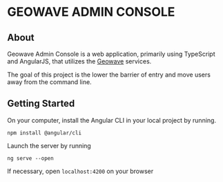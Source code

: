 # GEOWAVE ADMIN CONSOLE

## About
Geowave Admin Console is a web application, primarily using TypeScript and AngularJS, that utilizes the [Geowave](https://github.com/locationtech/geowave) services.

The goal of this project is the lower the barrier of entry and move users away from the command line.


## Getting Started
On your computer, install the Angular CLI in your local project by running.

    npm install @angular/cli

Launch the server by running

    ng serve --open

If necessary, open `localhost:4200` on your browser
